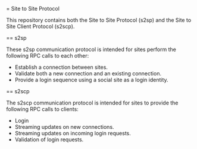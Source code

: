= Site to Site Protocol

This repository contains both the Site to Site Protocol (s2sp) and the
Site to Site Client Protocol (s2scp).

== s2sp

These s2sp communication protocol is intended for sites perform the
following RPC calls to each other:

* Establish a connection between sites.
* Validate both a new connection and an existing connection.
* Provide a login sequence using a social site as a login identity.

== s2scp

The s2scp communication protocol is intended for sites to provide the
following RPC calls to clients:

* Login
* Streaming updates on new connections.
* Streaming updates on incoming login requests.
* Validation of login requests.
